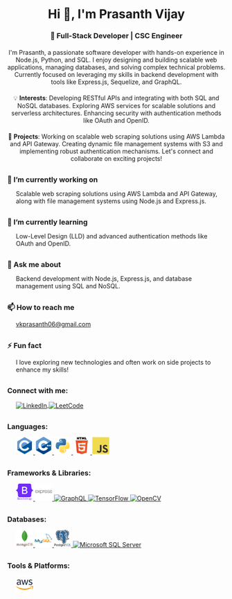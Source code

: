 <!-- Centered Header Section -->
<h1 align="center">Hi 👋, I'm Prasanth Vijay</h1>
<h3 align="center">🔧 Full-Stack Developer | CSC Engineer</h3>

<!-- About Me Section -->
<p align="center" style="margin: 20px 0;">
  I'm Prasanth, a passionate software developer with hands-on experience in Node.js, Python, and SQL. 
  I enjoy designing and building scalable web applications, managing databases, and solving complex technical problems. 
  Currently focused on leveraging my skills in backend development with tools like Express.js, Sequelize, and GraphQL.
</p>

<!-- Interests Section -->
<p align="center" style="margin: 20px 0;">
  💡 <b>Interests</b>: Developing RESTful APIs and integrating with both SQL and NoSQL databases. 
  Exploring AWS services for scalable solutions and serverless architectures. 
  Enhancing security with authentication methods like OAuth and OpenID.
</p>

<!-- Projects Section -->
<p align="center" style="margin: 20px 0;">
  🚀 <b>Projects</b>: Working on scalable web scraping solutions using AWS Lambda and API Gateway. 
  Creating dynamic file management systems with S3 and implementing robust authentication mechanisms. 
  Let's connect and collaborate on exciting projects!
</p>

<!-- Working On Section -->
<h3 align="left" style="margin: 30px 0 10px;">🔭 I’m currently working on</h3>
<p align="left" style="margin-left: 20px;">
  Scalable web scraping solutions using AWS Lambda and API Gateway, along with file management systems using Node.js and Express.js.
</p>

<!-- Learning Section -->
<h3 align="left" style="margin: 30px 0 10px;">🌱 I’m currently learning</h3>
<p align="left" style="margin-left: 20px;">
  Low-Level Design (LLD) and advanced authentication methods like OAuth and OpenID.
</p>

<!-- Ask Me About Section -->
<h3 align="left" style="margin: 30px 0 10px;">💬 Ask me about</h3>
<p align="left" style="margin-left: 20px;">
  Backend development with Node.js, Express.js, and database management using SQL and NoSQL.
</p>

<!-- Contact Section -->
<h3 align="left" style="margin: 30px 0 10px;">📫 How to reach me</h3>
<p align="left" style="margin-left: 20px;">
  <a href="mailto:vkprasanth06@gmail.com">vkprasanth06@gmail.com</a>
</p>

<!-- Fun Fact Section -->
<h3 align="left" style="margin: 30px 0 10px;">⚡ Fun fact</h3>
<p align="left" style="margin-left: 20px;">
  I love exploring new technologies and often work on side projects to enhance my skills!
</p>

<!-- Connect with Me Section -->
<h3 align="left" style="margin: 30px 0 10px;">Connect with me:</h3>
<p align="left" style="margin-left: 20px;">
  <a href="https://linkedin.com/in/prasanth-vijay/" target="blank">
    <img align="center" src="https://raw.githubusercontent.com/rahuldkjain/github-profile-readme-generator/master/src/images/icons/Social/linked-in-alt.svg" alt="LinkedIn" height="30" width="40" />
  </a>
  <a href="https://www.leetcode.com/prasanth" target="blank">
    <img align="center" src="https://raw.githubusercontent.com/rahuldkjain/github-profile-readme-generator/master/src/images/icons/Social/leet-code.svg" alt="LeetCode" height="30" width="40" />
  </a>
</p>

<!-- Skills Section -->
<h3 align="left" style="margin: 30px 0 10px;">Languages:</h3>
<p align="left" style="margin-left: 20px;">
  <a href="https://www.cprogramming.com/" target="_blank" rel="noreferrer" title="C">
    <img src="https://raw.githubusercontent.com/devicons/devicon/master/icons/c/c-original.svg" alt="C" width="40" height="40"/>
  </a>
  <a href="https://www.w3schools.com/cpp/" target="_blank" rel="noreferrer" title="C++">
    <img src="https://raw.githubusercontent.com/devicons/devicon/master/icons/cplusplus/cplusplus-original.svg" alt="C++" width="40" height="40"/>
  </a>
  <a href="https://www.python.org" target="_blank" rel="noreferrer" title="Python">
    <img src="https://raw.githubusercontent.com/devicons/devicon/master/icons/python/python-original.svg" alt="Python" width="40" height="40"/>
  </a>
  <a href="https://www.w3.org/html/" target="_blank" rel="noreferrer" title="HTML5">
    <img src="https://raw.githubusercontent.com/devicons/devicon/master/icons/html5/html5-original-wordmark.svg" alt="HTML5" width="40" height="40"/>
  </a>
  <a href="https://developer.mozilla.org/en-US/docs/Web/JavaScript" target="_blank" rel="noreferrer" title="JavaScript">
    <img src="https://raw.githubusercontent.com/devicons/devicon/master/icons/javascript/javascript-original.svg" alt="JavaScript" width="40" height="40"/>
  </a>
</p>

<!-- Frameworks & Libraries Section -->
<h3 align="left" style="margin: 30px 0 10px;">Frameworks & Libraries:</h3>
<p align="left" style="margin-left: 20px;">
  <a href="https://getbootstrap.com" target="_blank" rel="noreferrer" title="Bootstrap">
    <img src="https://raw.githubusercontent.com/devicons/devicon/master/icons/bootstrap/bootstrap-plain-wordmark.svg" alt="Bootstrap" width="40" height="40"/>
  </a>
  <a href="https://expressjs.com" target="_blank" rel="noreferrer" title="Express.js">
    <img src="https://raw.githubusercontent.com/devicons/devicon/master/icons/express/express-original-wordmark.svg" alt="Express.js" width="40" height="40"/>
  </a>
  <a href="https://graphql.org" target="_blank" rel="noreferrer" title="GraphQL">
    <img src="https://www.vectorlogo.zone/logos/graphql/graphql-icon.svg" alt="GraphQL" width="40" height="40"/>
  </a>
  <a href="https://www.tensorflow.org" target="_blank" rel="noreferrer" title="TensorFlow">
    <img src="https://www.vectorlogo.zone/logos/tensorflow/tensorflow-icon.svg" alt="TensorFlow" width="40" height="40"/>
  </a>
  <a href="https://opencv.org/" target="_blank" rel="noreferrer" title="OpenCV">
    <img src="https://www.vectorlogo.zone/logos/opencv/opencv-icon.svg" alt="OpenCV" width="40" height="40"/>
  </a>
</p>

<!-- Databases Section -->
<h3 align="left" style="margin: 30px 0 10px;">Databases:</h3>
<p align="left" style="margin-left: 20px;">
  <a href="https://www.mongodb.com/" target="_blank" rel="noreferrer" title="MongoDB">
    <img src="https://raw.githubusercontent.com/devicons/devicon/master/icons/mongodb/mongodb-original-wordmark.svg" alt="MongoDB" width="40" height="40"/>
  </a>
  <a href="https://www.mysql.com/" target="_blank" rel="noreferrer" title="MySQL">
    <img src="https://raw.githubusercontent.com/devicons/devicon/master/icons/mysql/mysql-original-wordmark.svg" alt="MySQL" width="40" height="40"/>
  </a>
  <a href="https://www.postgresql.org" target="_blank" rel="noreferrer" title="PostgreSQL">
    <img src="https://raw.githubusercontent.com/devicons/devicon/master/icons/postgresql/postgresql-original-wordmark.svg" alt="PostgreSQL" width="40" height="40"/>
  </a>
  <a href="https://www.microsoft.com/en-us/sql-server" target="_blank" rel="noreferrer" title="Microsoft SQL Server">
    <img src="https://www.svgrepo.com/show/303229/microsoft-sql-server-logo.svg" alt="Microsoft SQL Server" width="40" height="40"/>
  </a>
</p>

<!-- Tools & Platforms Section -->
<h3 align="left" style="margin: 30px 0 10px;">Tools & Platforms:</h3>
<p align="left" style="margin-left: 20px;">
  <a href="https://aws.amazon.com" target="_blank" rel="noreferrer" title="AWS">
    <img src="https://raw.githubusercontent.com/devicons/devicon/master/icons/amazonwebservices/amazonwebservices-original-wordmark.svg" alt="AWS" width="40" height="40"/>
  </a>
  <a href="https://git-s
